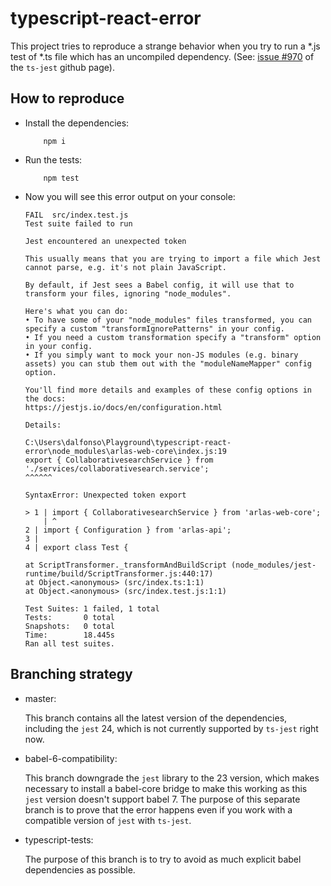 # typescript-react-error

This project tries to reproduce a strange behavior when you try to run a *.js test of *.ts file which has an uncompiled dependency. (See: [issue #970](https://github.com/kulshekhar/ts-jest/issues/970) of the `ts-jest` github page).

## How to reproduce

 - Install the dependencies:

    ```
        npm i
    ```
 - Run the tests:

    ```
        npm test
    ```
 - Now you will see this error output on your console:
    ```
    FAIL  src/index.test.js
    Test suite failed to run

    Jest encountered an unexpected token

    This usually means that you are trying to import a file which Jest cannot parse, e.g. it's not plain JavaScript.

    By default, if Jest sees a Babel config, it will use that to transform your files, ignoring "node_modules".

    Here's what you can do:
    • To have some of your "node_modules" files transformed, you can specify a custom "transformIgnorePatterns" in your config.
    • If you need a custom transformation specify a "transform" option in your config.
    • If you simply want to mock your non-JS modules (e.g. binary assets) you can stub them out with the "moduleNameMapper" config option.

    You'll find more details and examples of these config options in the docs:
    https://jestjs.io/docs/en/configuration.html

    Details:

    C:\Users\dalfonso\Playground\typescript-react-error\node_modules\arlas-web-core\index.js:19
    export { CollaborativesearchService } from './services/collaborativesearch.service';
    ^^^^^^

    SyntaxError: Unexpected token export

    > 1 | import { CollaborativesearchService } from 'arlas-web-core';
        | ^
    2 | import { Configuration } from 'arlas-api';
    3 |
    4 | export class Test {

    at ScriptTransformer._transformAndBuildScript (node_modules/jest-runtime/build/ScriptTransformer.js:440:17)
    at Object.<anonymous> (src/index.ts:1:1)
    at Object.<anonymous> (src/index.test.js:1:1)

    Test Suites: 1 failed, 1 total
    Tests:       0 total
    Snapshots:   0 total
    Time:        18.445s
    Ran all test suites.
    ```

## Branching strategy

 - master:

    This branch contains all the latest version of the dependencies, including the `jest` 24, which is not currently supported by `ts-jest` right now.

 - babel-6-compatibility:

    This branch downgrade the `jest` library to the 23 version, which makes necessary to install a babel-core bridge to make this working as this `jest` version doesn't support babel 7. The purpose of this separate branch is to prove that the error happens even if you work with a compatible version of `jest` with `ts-jest`.

 - typescript-tests:
    
    The purpose of this branch is to try to avoid as much explicit babel dependencies as possible.
